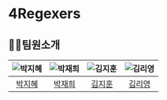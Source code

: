 # 4Regexers

## 🤸‍♂️팀원소개
| ![박지혜](https://avatars.githubusercontent.com/u/153366521?v=4) | ![박재희](https://avatars.githubusercontent.com/u/193316939?v=4) | ![김지훈](https://github.com/user-attachments/assets/ca3f8532-883a-456b-aaac-4f7f39576a85)| ![김리영](https://avatars.githubusercontent.com/u/193798531?v=4) |
|:--------------------:|:--------------------:|:--------------------:|:--------------------:|
| [박지혜](https://github.com/parkjhhh) | [박재희](https://github.com/JaeHee-devSpace) | [김지훈](https://github.com/wild-turkey)| [김리영](https://github.com/riyeong0916) |
<br/>
